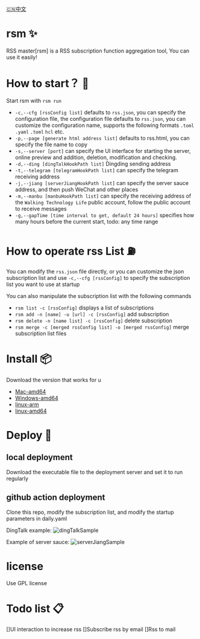 [🇨🇳](readme/README_CN.md)[中文](readme/README_CN.md)

# rsm :sparkles:

RSS master[rsm] is a RSS subscription function aggregation tool, You can use it easily!

# How to start？ :helicopter:

Start rsm with `rsm run`

- `-c,--cfg [rssConfig list]` defaults to `rss.json`, you can specify the configuration file, the configuration file
  defaults to `rss.json`, you can customize the configuration name, supports the following
  formats `.toml` ` .yaml` `.toml` `hcl` etc.
- `-p,--page [generate html address list]` defaults to rss.html, you can specify the file name to copy
- `-s,--server [port]` can specify the UI interface for starting the server, online preview and addition, deletion,
  modification and checking.
- `-d,--ding [dingTalkHookPath list]` Dingding sending address
- `-t,--telegram [telegramHookPath list]` can specify the telegram receiving address
- `-j,--jiang [serverJiangHookPath list]` can specify the server sauce address, and then push WeChat and other places
- `-m,--manbu [manbuHookPath list]` can specify the receiving address of the `Walking Technology Life` public account,
  follow the public account to receive messages
- `-g,--gapTime [time interval to get, default 24 hours]` specifies how many hours before the current start, todo: any
  time range

# How to operate rss List :fuelpump:

You can modify the `rss.json` file directly, or you can customize the json subscription list and
use `-c,--cfg [rssConfig]` to specify the subscription list you want to use at startup

You can also manipulate the subscription list with the following commands

- `rsm list -c [rssConfig]` displays a list of subscriptions
- `rsm add -n [name] -u [url] -c [rssConfig]` add subscription
- `rsm delete -n [name list] -c [rssConfig]` delete subscription
- `rsm merge -c [merged rssConfig list] -o [merged rssConfig]` merge subscription list files

# Install :package:

Download the version that works for u

- [Mac-amd64](https://github.com/metaRSS/rsm/releases/download/v/rsm-mac-amd64)
- [Windows-amd64](https://github.com/metaRSS/rsm/releases/download/v/rsm-win-amd64.exe)
- [linux-arm](https://github.com/metaRSS/rsm/releases/download/v/rsm-linux-arm64)
- [linux-amd64](https://github.com/metaRSS/rsm/releases/download/v/rsm-linux-amd64)

# Deploy :rocket:

## local deployment

Download the executable file to the deployment server and set it to run regularly

## github action deployment

Clone this repo, modify the subscription list, and modify the startup parameters in daily.yaml

DingTalk example:
![dingTalkSample](https://gcore.jsdelivr.net/gh/Longtao-W/pics@main/rsm/dingTalkSample.jpg)

Example of server sauce:
![serverJiangSample](https://gcore.jsdelivr.net/gh/Longtao-W/pics@main/rsm/serverJiangSample.jpg)

# license

Use GPL license

# Todo list :clipboard:

[]UI interaction to increase rss
[]Subscribe rss by email
[]Rss to mail
